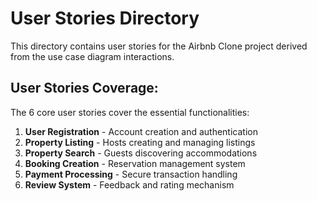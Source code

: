 # User Stories Directory

This directory contains user stories for the Airbnb Clone project derived from the use case diagram interactions.

## User Stories Coverage:

The 6 core user stories cover the essential functionalities:

1. **User Registration** - Account creation and authentication
2. **Property Listing** - Hosts creating and managing listings
3. **Property Search** - Guests discovering accommodations
4. **Booking Creation** - Reservation management system
5. **Payment Processing** - Secure transaction handling
6. **Review System** - Feedback and rating mechanism

